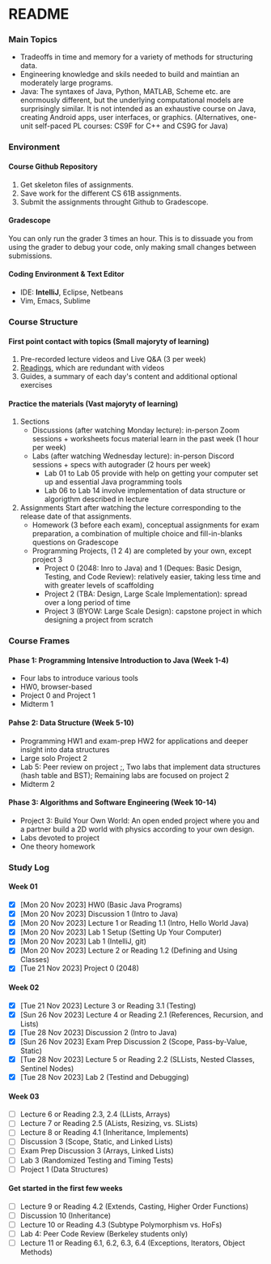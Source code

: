 # README
### Main Topics
- Tradeoffs in time and memory for a variety of methods for structuring data.
- Engineering knowledge and skils needed to build and maintian an moderately large programs.
- Java: The syntaxes of Java, Python, MATLAB, Scheme etc. are enormously different, but the underlying computational models are surprisingly similar. It is not intended as an exhaustive course on Java, creating Android apps, user interfaces, or graphics. (Alternatives, one-unit self-paced PL courses: CS9F for C++ and CS9G for Java)

### Environment
#### Course Github Repository
1. Get skeleton files of assignments.
2. Save work for the different CS 61B assignments.
3. Submit the assignments throught Github to Gradescope.

#### Gradescope
You can only run the grader 3 times an hour. This is to dissuade you from using the grader to debug your code, only making small changes between submissions.

#### Coding Environment & Text Editor
- IDE: **IntelliJ**, Eclipse, Netbeans
- Vim, Emacs, Sublime


### Course Structure
#### First point contact with topics (Small majoryty of learning)
1. Pre-recorded lecture videos and Live Q&A (3 per week)
2. [Readings](https://joshhug.gitbooks.io/hug61b), which are redundant with videos
3. Guides, a summary of each day's content and additional optional exercises

#### Practice the materials (Vast majoryty of learning)
1. Sections
    - Discussions (after watching Monday lecture): in-person Zoom sessions + worksheets focus material learn in the past week (1 hour per week)
    - Labs (after watching Wednesday lecture): in-person Discord sessions + specs with autograder (2 hours per week)
        - Lab 01 to Lab 05 provide with help on getting your computer set up and essential Java programming tools
        - Lab 06 to Lab 14 involve implementation of data structure or algorigthm described in lecture
2. Assignments
Start after watching the lecture corresponding to the release date of that assignments.
    - Homework (3 before each exam), conceptual assignments for exam preparation, a combination of multiple choice and fill-in-blanks questions on Gradescope
    - Programming Projects, (1 2 4) are completed by your own, except project 3
        - Project 0 (2048: Inro to Java) and 1 (Deques: Basic Design, Testing, and Code Review): relatively easier, taking less time and with greater levels of scaffolding
        - Project 2 (TBA: Design, Large Scale Implementation): spread over a long period of time
        - Project 3 (BYOW: Large Scale Design): capstone project in which designing a project from scratch
### Course Frames
#### Phase 1: Programming Intensive Introduction to Java (Week 1-4)
- Four labs to introduce various tools
- HW0, browser-based
- Project 0 and Project 1
- Midterm 1
#### Pahse 2: Data Structure (Week 5-10)
- Programming HW1 and exam-prep HW2 for applications and deeper insight into data structures
- Large solo Project 2
- Lab 5: Peer review on project ;, Two labs that implement data structures (hash table and BST); Remaining labs are focused on project 2
- Midterm 2
#### Phase 3: Algorithms and Software Engineering (Week 10-14)
- Project 3: Build Your Own World: An open ended project where you and a partner build a 2D world with physics according to your own design.
- Labs devoted to project
- One theory homework

### Study Log
#### Week 01
- [x] [Mon 20 Nov 2023] HW0 (Basic Java Programs)
- [x] [Mon 20 Nov 2023] Discussion 1 (Intro to Java)
- [x] [Mon 20 Nov 2023] Lecture 1 or Reading 1.1 (Intro, Hello World Java)
- [x] [Mon 20 Nov 2023] Lab 1 Setup (Setting Up Your Computer)
- [x] [Mon 20 Nov 2023] Lab 1 (IntelliJ, git)
- [x] [Mon 20 Nov 2023] Lecture 2 or Reading 1.2 (Defining and Using Classes)
- [x] [Tue 21 Nov 2023] Project 0 (2048)

#### Week 02
- [x] [Tue 21 Nov 2023] Lecture 3 or Reading 3.1 (Testing)
- [x] [Sun 26 Nov 2023] Lecture 4 or Reading 2.1 (References, Recursion, and Lists)
- [x] [Tue 28 Nov 2023] Discussion 2 (Intro to Java)
- [x] [Sun 26 Nov 2023] Exam Prep Discussion 2 (Scope, Pass-by-Value, Static)
- [x] [Tue 28 Nov 2023] Lecture 5 or Reading 2.2 (SLLists, Nested Classes, Sentinel Nodes)
- [x] [Tue 28 Nov 2023] Lab 2 (Testind and Debugging)

#### Week 03
- [ ] Lecture 6 or Reading 2.3, 2.4 (LLists, Arrays)
- [ ] Lecture 7 or Reading 2.5 (ALists, Resizing, vs. SLists)
- [ ] Lecture 8 or Reading 4.1 (Inheritance, Implements)
- [ ] Discussion 3 (Scope, Static, and Linked Lists)
- [ ] Exam Prep Discussion 3 (Arrays, Linked Lists)
- [ ] Lab 3 (Randomized Testing and Timing Tests)
- [ ] Project 1 (Data Structures)

#### Get started in the first few weeks
- [ ] Lecture 9 or Reading 4.2 (Extends, Casting, Higher Order Functions)
- [ ] Discussion 10 (Inheritance)
- [ ] Lecture 10 or Reading 4.3 (Subtype Polymorphism vs. HoFs)
- [ ] Lab 4: Peer Code Review (Berkeley students only)
- [ ] Lecture 11 or Reading 6.1, 6.2, 6.3, 6.4 (Exceptions, Iterators, Object Methods)
